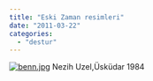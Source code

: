 ```yaml
---
title: "Eski Zaman resimleri"
date: "2011-03-22"
categories: 
  - "destur"
---
```


[![benn.jpg](/uploads/2011/03/benn.jpg)](/uploads/2011/03/benn.jpg "benn.jpg") Nezih Uzel,Üsküdar 1984
